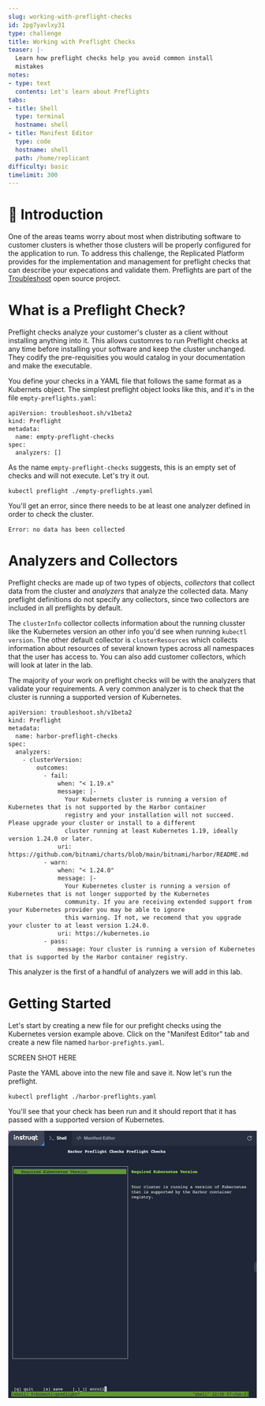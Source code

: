```yaml
---
slug: working-with-preflight-checks
id: 2pg7yavlxy31
type: challenge
title: Working with Preflight Checks
teaser: |-
  Learn how preflight checks help you avoid common install
  mistakes
notes:
- type: text
  contents: Let's learn about Preflights
tabs:
- title: Shell
  type: terminal
  hostname: shell
- title: Manifest Editor
  type: code
  hostname: shell
  path: /home/replicant
difficulty: basic
timelimit: 300
---
```


👋 Introduction
===============

One of the areas teams worry about most when distributing software
to customer clusters is whether those clusters will be properly
configured for the application to run. To address this challenge,
the Replicated Platform provides for the implementation and
management for preflight checks that can describe your expecations
and validate them. Preflights are part of the
[Troubleshoot](https://troubleshoot.sh) open source project.

 What is a Preflight Check?
===========================

Preflight checks analyze your customer's cluster as a client without
installing anything into it. This allows customres to run Preflight
checks at any time before installing your software and keep the
cluster unchanged. They codify the pre-requisities you would catalog
in your documentation and make the executable.

You define your checks in a YAML file that follows the same format
as a Kubernets object. The simplest preflight object looks like this,
and it's in the file `empty-preflights.yaml`:

```
apiVersion: troubleshoot.sh/v1beta2
kind: Preflight
metadata:
  name: empty-preflight-checks
spec:
  analyzers: []
```

As the name `empty-preflight-checks` suggests, this is an empty set
of checks and will not execute. Let's try it out.

```
kubectl preflight ./empty-preflights.yaml
```

You'll get an error, since there needs to be at least one analyzer
defined in order to check the cluster.

```
Error: no data has been collected
```

Analyzers and Collectors
========================

Preflight checks are made up of two types of objects, _collectors_
that collect data from the cluster and _analyzers_ that analyze
the collected data. Many preflight definitions do not specify any
collectors, since two collectors are included in all preflights
by default.

The `clusterInfo` collector collects information about the running
clusster like the Kubernetes version an other info you'd see when
running `kubectl version`. The other default collector is
`clusterResources` which collects information about resources of
several known types across all namespaces that the user has
access to. You can also add customer collectors, which will look
at later in the lab.

The majority of your work on preflight checks will be with the
analyzers that validate your requirements. A very common analyzer
is to check that the cluster is running a supported version of
Kubernetes.

```
apiVersion: troubleshoot.sh/v1beta2
kind: Preflight
metadata:
  name: harbor-preflight-checks
spec:
  analyzers:
    - clusterVersion:
        outcomes:
          - fail:
              when: "< 1.19.x"
              message: |-
                Your Kubernets cluster is running a version of Kubernetes that is not supported by the Harbor container
                registry and your installation will not succeed. Please upgrade your cluster or install to a different
                cluster running at least Kubernetes 1.19, ideally version 1.24.0 or later.
              uri: https://github.com/bitnami/charts/blob/main/bitnami/harbor/README.md
          - warn:
              when: "< 1.24.0"
              message: |-
                Your Kubernetes cluster is running a version of Kubernetes that is not longer supported by the Kubernetes
                community. If you are receiving extended support from your Kubernetes provider you may be able to ignore
                this warning. If not, we recomend that you upgrade your cluster to at least version 1.24.0.
              uri: https://kubernetes.io
          - pass:
              message: Your cluster is running a version of Kubernetes that is supported by the Harbor container registry.
```

This analyzer is the first of a handful of analyzers we will add in this lab.

Getting Started
===============

Let's start by creating a new file for our prefight checks
using the Kubernetes version example above. Click on the
"Manifest Editor" tab and create a new file named
`harbor-prefights.yaml`.

SCREEN SHOT HERE

Paste the YAML above into the new file and save it. Now let's
run the preflight.

```
kubectl preflight ./harbor-preflights.yaml
```

You'll see that your check has been run and it should report
that it has passed with a supported version of Kubernetes.

![Passing Kubernets Version Preflight Check](../assets/passing-version-check.yaml)

